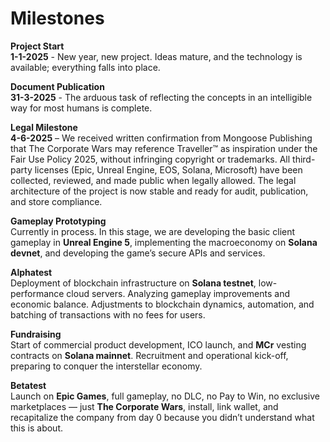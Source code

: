 # Milestones

**Project Start**\
**1-1-2025** - New year, new project. Ideas mature, and the technology is available; everything falls into place.

**Document Publication**\
**31-3-2025** - The arduous task of reflecting the concepts in an intelligible way for most humans is complete.

**Legal Milestone**\
**4-6-2025** – We received written confirmation from Mongoose Publishing that The Corporate Wars may reference Traveller™ as inspiration under the Fair Use Policy 2025, without infringing copyright or trademarks.
All third-party licenses (Epic, Unreal Engine, EOS, Solana, Microsoft) have been collected, reviewed, and made public when legally allowed. The legal architecture of the project is now stable and ready for audit, publication, and store compliance.

**Gameplay Prototyping**\
Currently in process. In this stage, we are developing the basic client gameplay in **Unreal Engine 5**, implementing the macroeconomy on **Solana devnet**, and developing the game’s secure APIs and services.

**Alphatest**\
Deployment of blockchain infrastructure on **Solana testnet**, low-performance cloud servers. Analyzing gameplay improvements and economic balance. Adjustments to blockchain dynamics, automation, and batching of transactions with no fees for users.

**Fundraising**\
Start of commercial product development, ICO launch, and **MCr** vesting contracts on **Solana mainnet**. Recruitment and operational kick-off, preparing to conquer the interstellar economy.

**Betatest**\
Launch on **Epic Games**, full gameplay, no DLC, no Pay to Win, no exclusive marketplaces — just **The Corporate Wars**, install, link wallet, and recapitalize the company from day 0 because you didn’t understand what this is about.
